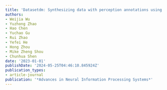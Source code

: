 ```yaml
---
title: 'Datasetdm: Synthesizing data with perception annotations using diffusion models'
authors:
- Weijia Wu
- Yuzhong Zhao
- Hao Chen
- Yuchao Gu
- Rui Zhao
- Yefei He
- Hong Zhou
- Mike Zheng Shou
- Chunhua Shen
date: '2023-01-01'
publishDate: '2024-05-25T04:46:10.845924Z'
publication_types:
- article-journal
publication: '*Advances in Neural Information Processing Systems*'
---
```

